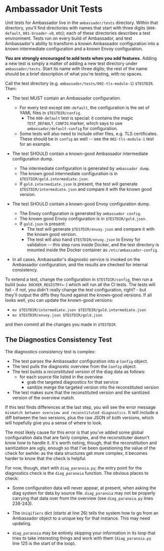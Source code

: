 Ambassador Unit Tests
=====================

Unit tests for Ambassador live in the `ambassador/tests` directory. Within that directory, you'll find directories with names that start with three digits (`000-default`, `001-broader-v0`, etc); each of these directories describes a test environment. Tests run on every build of Ambassador, and test Ambassador's ability to transform a known Ambassador configuration into a known intermediate configuration and a known Envoy configuration.

**You are strongly encouraged to add tests when you add features.** Adding a new test is simply a matter of adding a new test directory under `ambassador/tests`. Start its name with three digits; the rest of the name should be a brief description of what you're testing, with no spaces.

Call the test directory (e.g. `ambassador/tests/002-tls-module-1`) `$TESTDIR`. Then:

- The test MUST contain an Ambassador configuration.
   - For every test except `000-default`, the configuration is the set of YAML files in `$TESTDIR/config`. 
      - The `000-default` test is special: it contains the magic `TEST_DEFAULT_CONFIG` marker, which says to use `ambassador/default-config` for configuration.
   - Some tests will also need to include other files, e.g. TLS certificates. These should be in `config` as well -- see the `002-tls-module-1` test for an example.

- The test SHOULD contain a known-good Ambassador intermediate configuration dump.
   - The intermediate configuration is generated by `ambassador dump`.
   - The known good intermediate configuration is in `$TESTDIR/gold.intermediate.json`.
   - If `gold.intermediate.json` is present, the test will generate `$TESTDIR/intermediate.json` and compare it with the known good version.

- The test SHOULD contain a known-good Envoy configuration dump.
   - The Envoy configuration is generated by `ambassador config`.
   - The known good Envoy configuration is in `$TESTDIR/gold.json`.
   - If `gold.json` is present:
      - The test will generate `$TESTDIR/envoy.json` and compare it with the known good version.
      - The test will also hand `$TESTDIR/envoy.json` to Envoy for validation -- this step runs inside Docker, and the test directory is mounted inside the Docker container as `/etc/ambassador-config`.

- In all cases, Ambassador's diagnostic service is invoked on the Ambassador configuration, and the results are checked for internal consistency.

To extend a test, change the configuration in `$TESTDIR/config`, then run a build (`make DOCKER_REGISTRY=-`) which will run all the CI tests. The tests will fail - if not, you didn't really change the test configuration, right? - but they'll output the diffs they found against the known-good versions. If all looks well, you can update the known-good versions:

- `mv $TESTDIR/intermediate.json $TESTDIR/gold.intermediate.json`
- `mv $TESTDIR/envoy.json $TESTDIR/gold.json`

and then commit all the changes you made in `$TESTDIR`.

The Diagnostics Consistency Test
--------------------------------

The diagnostics consistency test is complex:

   - The test parses the Ambassador configuration into a `Config` object.
   - The test pulls the diagnostic overview from the `Config` object.
   - The test builds a _reconstituted version_ of the diag data as follows:
      - for each source file listed in the overview
         - grab the targeted diagnostics for that service
         - sanitize merge the targeted version into the reconstituted version
   - The test makes sure that the reconstituted version and the sanitized version of the overview match.

If this test finds differences at the last step, you will see the error message `mismatch between overview and reconstituted diagnostics`. It will include a diff between the two versions, plus the raw JSON of both versions, which will hopefully give you a sense of where to look.

The most likely cause for this error is that you've added some global configuration data that are fairly complex, and the reconstituter doesn't know how to handle it. It's worth noting, though, that the reconstitution and sanitization are ugly, enough so that I've been questioning the value of the check for awhile: as the data structures get more complex, it becomes harder to know that the check is helpful.

For now, though, start with `diag_paranoia.py`; the entry point for the diagnostics check is the `diag_paranoia` function. The obvious places to check:

- Some configuration data will never appear, at present, when asking the diag system for data by source file. `diag_paranoia` may not be properly carrying that data over from the overview (see `diag_paranoia.py` lines 238-243).

- The `Uniqifiers` dict (starts at line 26) tells the system how to go from an Ambassador object to a unique key for that instance. This may need updating.

- `diag_paranoia` may be entirely skipping your information in its loop that tries to take interesting things and work with them (`diag_paranoia.py` line 125 is the start of the loop).
